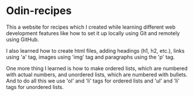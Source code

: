 # Odin-recipes

This a website for recipes which I created while learning different web development features like how to set it up locally using Git and remotely using GitHub.

I also learned how to create html files, adding headings (h1, h2, etc.), links using 'a' tag, images using 'img' tag and paragraphs using the 'p' tag.

One more thing I learned is how to make ordered lists, which are numbered with actual numbers, and unordered lists, which are numbered with bullets. And to do all this we use 'ol' and 'li' tags for ordered lists and 'ul' and 'li' tags for unordered lists.
